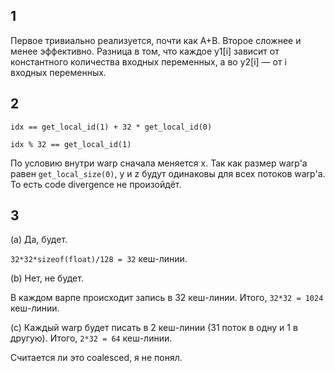 ## 1

Первое тривиально реализуется, почти как A+B. Второе сложнее и менее эффективно. Разница в том, что каждое y1[i] зависит от константного количества входных переменных, а во y2[i] &mdash; от i входных переменных.

## 2

`idx == get_local_id(1) + 32 * get_local_id(0)`

`idx % 32 == get_local_id(1)`

По условию внутри warp сначала меняется x. Так как размер warp'а равен `get_local_size(0)`, y и z будут одинаковы для всех потоков warp'а. То есть code divergence не произойдёт.

## 3

(a) Да, будет.

`32*32*sizeof(float)/128 = 32` кеш-линии.

(b) Нет, не будет.

В каждом варпе происходит запись в 32 кеш-линии. Итого, `32*32 = 1024` кеш-линии.

(c) Каждый warp будет писать в 2 кеш-линии (31 поток в одну и 1 в другую). Итого, `2*32 = 64` кеш-линии.

Считается ли это coalesced, я не понял.